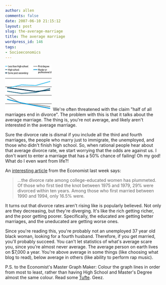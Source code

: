 ```yaml
---
author: allen
comments: false
date: 2007-06-10 21:15:12
layout: post
slug: the-average-marriage
title: The average marriage
wordpress_id: 146
tags:
- Socioeconomics
---
```


![Clipped out of a graph in The Economist.](/images/wp-uploads/2007/05/divorce-graph.jpg) We're often threatened with the claim "half of all marriages end in divorce". The problem with this is that it talks about the average marriage. The thing is, you're not average, and likely aren't interested in the average marriage.

Sure the divorce rate is dismal if you include all the third and fourth marriages, the people who marry just to immigrate, the unemployed, and those who didn't finish high school. So, when rational people hear about that average divorce rate, we start worrying that the odds are against us. I don't want to enter a marriage that has a 50% chance of failing! Oh my god! What do I even want from life?!

An [interesting article](http://www.economist.com/world/na/displaystory.cfm?story_id=9218127) from the Economist last week says:



> ...the divorce rate among college-educated women has plummeted. Of those who first tied the knot between 1975 and 1979, 29% were divorced within ten years. Among those who first married between 1990 and 1994, only 16.5% were.



It turns out that divorce rates aren't rising like is popularly believed. Not only are they decreasing, but they're diverging. It's like the rich getting richer, and the poor getting poorer. Specifically, the educated are getting better marriages, and the uneducated are getting worse ones.

Since you're reading this, you're probably not an unemployed 37 year old black woman, looking for a fourth husband. Therefore, if you get married, you'll probably succeed. You can't let statistics of what's average scare you, since you're almost never average. The average person on earth lives on $7,000 a year. You're above average in some things (like choosing what blog to read), below average in others (like ability to perform rap music).

P.S. to the Economist's Master Graph Maker: Colour the graph lines in order from most to least, rather than having High School and Master's Degree almost the same colour. Read some [Tufte](http://en.wikipedia.org/wiki/Edward_Tufte). Geez.
